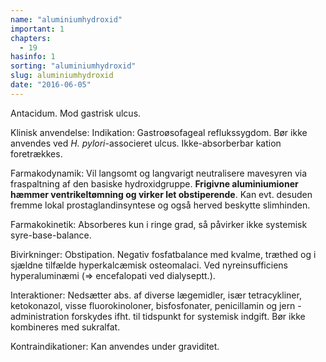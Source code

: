 ```yaml
---
name: "aluminiumhydroxid"
important: 1
chapters:
  - 19
hasinfo: 1
sorting: "aluminiumhydroxid"
slug: aluminiumhydroxid
date: "2016-06-05"
---
```


Antacidum. Mod gastrisk ulcus.

Klinisk anvendelse: Indikation: Gastroøsofageal reflukssygdom. Bør ikke anvendes
ved <em>H. pylori</em>-associeret ulcus. Ikke-absorberbar kation foretrækkes.

Farmakodynamik: Vil langsomt og langvarigt neutralisere mavesyren via
fraspaltning af den basiske hydroxidgruppe. <b>Frigivne aluminiumioner hæmmer
ventrikeltømning og virker let obstiperende</b>. Kan evt. desuden fremme lokal
prostaglandinsyntese og også herved beskytte slimhinden.

Farmakokinetik: Absorberes kun i ringe grad, så påvirker ikke systemisk
syre-base-balance.

Bivirkninger: Obstipation. Negativ fosfatbalance med kvalme, træthed og i
sjældne tilfælde hyperkalcæmisk osteomalaci. Ved nyreinsufficiens hyperaluminæmi
(=> encefalopati ved dialyseptt.).

Interaktioner: Nedsætter abs. af diverse lægemidler, især tetracykliner,
ketokonazol, visse fluorokinoloner, bisfosfonater, penicillamin og jern -
administration forskydes ifht. til tidspunkt for systemisk indgift. Bør ikke
kombineres med sukralfat.

Kontraindikationer: Kan anvendes under graviditet.
